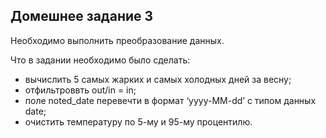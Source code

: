## Домешнее задание 3
Необходимо выполнить преобразование данных.

Что в задании необходимо было сделать:
* вычислить 5 самых жарких и самых холодных дней за весну;
* отфильтроввть out/in = in;
* поле noted_date перевечти в формат ‘yyyy-MM-dd’ с типом данных date;
* очистить температуру по 5-му и 95-му процентилю.

